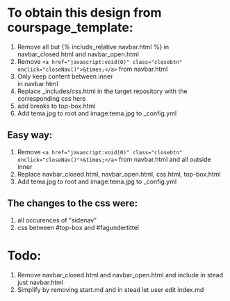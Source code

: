 # To obtain this design from courspage_template:
1. Remove all but {% include_relative navbar.html %} in navbar_closed.html and navbar_open.html
2. Remove `<a href="javascript:void(0)" class="closebtn" onclick="closeNav()">&times;</a>` from navbar.html
3. Only keep content between inner <div> in navbar.html
5. Replace _includes/css.html in the target repository with the corresponding css here
6. add breaks to top-box.html
7. Add tema.jpg to root and image:tema.jpg to _config.yml

## Easy way: 
1. Remove `<a href="javascript:void(0)" class="closebtn" onclick="closeNav()">&times;</a>` from navbar.html and all outside inner <div>
2. Replace navbar_closed.html, navbar_open.html, css.html, top-box.html
3. Add tema.jpg to root and image:tema.jpg to _config.yml

## The changes to the css were:
1. all occurences of "sidenav"
2. css between #top-box and #fagundertittel 

# Todo:
1. Remove  navbar_closed.html and navbar_open.html and include in stead just navbar.html
2. Simplify by removing start.md and in stead let user edit index.md
   
